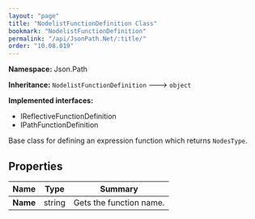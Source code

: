 ```yaml
---
layout: "page"
title: "NodelistFunctionDefinition Class"
bookmark: "NodelistFunctionDefinition"
permalink: "/api/JsonPath.Net/:title/"
order: "10.08.019"
---
```

**Namespace:** Json.Path

**Inheritance:**
`NodelistFunctionDefinition`
 🡒 
`object`

**Implemented interfaces:**

- IReflectiveFunctionDefinition
- IPathFunctionDefinition

Base class for defining an expression function which returns `NodesType`.

## Properties

| Name | Type | Summary |
|---|---|---|
| **Name** | string | Gets the function name. |


